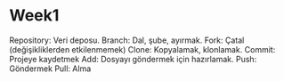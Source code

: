 # Week1
Repository: Veri deposu.
Branch: Dal, şube, ayırmak.
Fork: Çatal (değişikliklerden etkilenmemek)
Clone: Kopyalamak, klonlamak.
Commit: Projeye kaydetmek
Add: Dosyayı göndermek için hazırlamak.
Push: Göndermek
Pull: Alma
